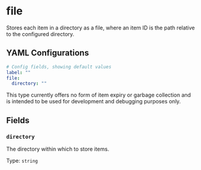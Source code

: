 # file

Stores each item in a directory as a file, where an item ID is the path relative to the configured directory.

## YAML Configurations

```yaml
# Config fields, showing default values
label: ""
file:
  directory: ""
```

This type currently offers no form of item expiry or garbage collection and is intended to be used for development and debugging purposes only.

## Fields

### `directory`

The directory within which to store items.

Type: `string`